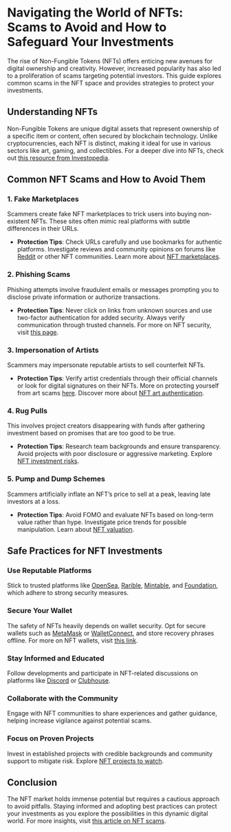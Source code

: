# Navigating the World of NFTs: Scams to Avoid and How to Safeguard Your Investments

The rise of Non-Fungible Tokens (NFTs) offers enticing new avenues for digital ownership and creativity. However, increased popularity has also led to a proliferation of scams targeting potential investors. This guide explores common scams in the NFT space and provides strategies to protect your investments.

## Understanding NFTs

Non-Fungible Tokens are unique digital assets that represent ownership of a specific item or content, often secured by blockchain technology. Unlike cryptocurrencies, each NFT is distinct, making it ideal for use in various sectors like art, gaming, and collectibles. For a deeper dive into NFTs, check out [this resource from Investopedia](https://www.investopedia.com/non-fungible-tokens-nft-5115211).

## Common NFT Scams and How to Avoid Them

### 1. Fake Marketplaces

Scammers create fake NFT marketplaces to trick users into buying non-existent NFTs. These sites often mimic real platforms with subtle differences in their URLs.

- **Protection Tips**: Check URLs carefully and use bookmarks for authentic platforms. Investigate reviews and community opinions on forums like [Reddit](https://www.reddit.com/r/NFT/) or other NFT communities. Learn more about [NFT marketplaces](https://www.license-token.com/wiki/nft-marketplaces-comparison).

### 2. Phishing Scams

Phishing attempts involve fraudulent emails or messages prompting you to disclose private information or authorize transactions.

- **Protection Tips**: Never click on links from unknown sources and use two-factor authentication for added security. Always verify communication through trusted channels. For more on NFT security, visit [this page](https://www.license-token.com/wiki/nft-security).

### 3. Impersonation of Artists

Scammers may impersonate reputable artists to sell counterfeit NFTs.

- **Protection Tips**: Verify artist credentials through their official channels or look for digital signatures on their NFTs. More on protecting yourself from art scams [here](https://www.artnews.com/art-news/news/art-market-scams-how-to-avoid-online-fraud-1202698313/). Discover more about [NFT art authentication](https://www.license-token.com/wiki/nft-art-authentication).

### 4. Rug Pulls

This involves project creators disappearing with funds after gathering investment based on promises that are too good to be true.

- **Protection Tips**: Research team backgrounds and ensure transparency. Avoid projects with poor disclosure or aggressive marketing. Explore [NFT investment risks](https://www.license-token.com/wiki/nft-investment-risks).

### 5. Pump and Dump Schemes

Scammers artificially inflate an NFT’s price to sell at a peak, leaving late investors at a loss.

- **Protection Tips**: Avoid FOMO and evaluate NFTs based on long-term value rather than hype. Investigate price trends for possible manipulation. Learn about [NFT valuation](https://www.license-token.com/wiki/nft-valuation).

## Safe Practices for NFT Investments

### Use Reputable Platforms

Stick to trusted platforms like [OpenSea](https://opensea.io/), [Rarible](https://rarible.com/), [Mintable](https://mintable.app/), and [Foundation](https://foundation.app/), which adhere to strong security measures.

### Secure Your Wallet

The safety of NFTs heavily depends on wallet security. Opt for secure wallets such as [MetaMask](https://metamask.io/) or [WalletConnect](https://walletconnect.org/), and store recovery phrases offline. For more on NFT wallets, visit [this link](https://www.license-token.com/wiki/what-is-an-nft-wallet).

### Stay Informed and Educated

Follow developments and participate in NFT-related discussions on platforms like [Discord](https://discord.com) or [Clubhouse](https://www.joinclubhouse.com/).

### Collaborate with the Community

Engage with NFT communities to share experiences and gather guidance, helping increase vigilance against potential scams.

### Focus on Proven Projects

Invest in established projects with credible backgrounds and community support to mitigate risk. Explore [NFT projects to watch](https://www.license-token.com/wiki/nft-projects-to-watch).

## Conclusion

The NFT market holds immense potential but requires a cautious approach to avoid pitfalls. Staying informed and adopting best practices can protect your investments as you explore the possibilities in this dynamic digital world. For more insights, visit [this article on NFT scams](https://cointelegraph.com/news/top-4-risks-associated-with-nft-investments-and-how-to-avoid-them).